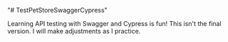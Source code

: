 "# TestPetStoreSwaggerCypress" 

Learning API testing with Swagger and Cypress is fun!
This isn't the final version. I will make adjustments as I practice.
